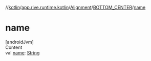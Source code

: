 //[kotlin](../../../../index.md)/[app.rive.runtime.kotlin](../../index.md)/[Alignment](../index.md)/[BOTTOM_CENTER](index.md)/[name](name.md)



# name  
[androidJvm]  
Content  
val [name](name.md): [String](https://kotlinlang.org/api/latest/jvm/stdlib/kotlin/-string/index.html)  



